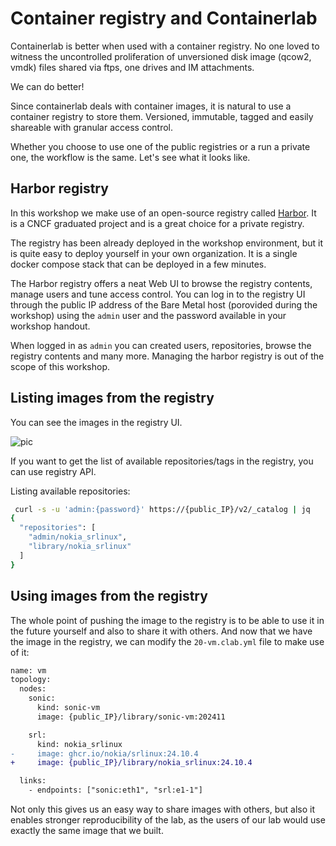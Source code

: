 # Container registry and Containerlab

Containerlab is better when used with a container registry. No one loved to witness the uncontrolled proliferation of unversioned disk image (qcow2, vmdk) files shared via ftps, one drives and IM attachments.

We can do better!

Since containerlab deals with container images, it is natural to use a container registry to store them. Versioned, immutable, tagged and easily shareable with granular access control.

Whether you choose to use one of the public registries or a run a private one, the workflow is the same. Let's see what it looks like.

## Harbor registry

In this workshop we make use of an open-source registry called [Harbor](https://goharbor.io/). It is a CNCF graduated project and is a great choice for a private registry.

The registry has been already deployed in the workshop environment, but it is quite easy to deploy yourself in your own organization. It is a single docker compose stack that can be deployed in a few minutes.

The Harbor registry offers a neat Web UI to browse the registry contents, manage users and tune access control. You can log in to the registry UI through the public IP address of the Bare Metal host (porovided during the workshop) using the `admin` user and the password available in your workshop handout.

When logged in as `admin` you can created users, repositories, browse the registry contents and many more. Managing the harbor registry is out of the scope of this workshop.

## Listing images from the registry

You can see the images in the registry UI.

![pic](https://gitlab.com/rdodin/pics/-/wikis/uploads/3f3d08696dd6bb83cf6e223a5f8f6c39/image.png)

If you want to get the list of available repositories/tags in the registry, you can use registry API.

Listing available repositories:

```bash
 curl -s -u 'admin:{password}' https://{public_IP}/v2/_catalog | jq
{
  "repositories": [
    "admin/nokia_srlinux",
    "library/nokia_srlinux"
  ]
}
```

## Using images from the registry

The whole point of pushing the image to the registry is to be able to use it in the future yourself and also to share it with others. And now that we have the image in the registry, we can modify the `20-vm.clab.yml` file to make use of it:

```diff
name: vm
topology:
  nodes:
    sonic:
      kind: sonic-vm
      image: {public_IP}/library/sonic-vm:202411

    srl:
      kind: nokia_srlinux
-     image: ghcr.io/nokia/srlinux:24.10.4
+     image: {public_IP}/library/nokia_srlinux:24.10.4

  links:
    - endpoints: ["sonic:eth1", "srl:e1-1"]
```

Not only this gives us an easy way to share images with others, but also it enables stronger reproducibility of the lab, as the users of our lab would use exactly the same image that we built.
